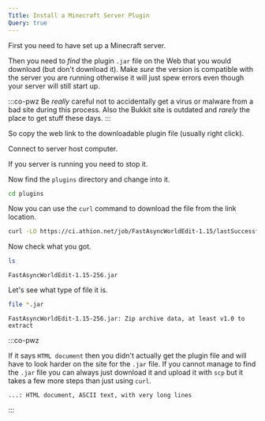 ```yaml
---
Title: Install a Minecraft Server Plugin
Query: true
---
```


First you need to have set up a Minecraft server.

Then you need to *find* the plugin `.jar` file on the Web that you would download (but don't download it). Make *sure* the version is compatible with the server you are running otherwise it will just spew errors even though your server will still start up.

:::co-pwz
Be *really* careful not to accidentally get a virus or malware from a bad site during this process. Also the Bukkit site is outdated and *rarely* the place to get stuff these days.
:::

So copy the web link to the downloadable plugin file (usually right click).

Connect to server host computer.

If you server is running you need to stop it. 

Now find the `plugins` directory and change into it.

```sh
cd plugins
```

Now you can use the `curl` command to download the file from the link location.

```sh
curl -LO https://ci.athion.net/job/FastAsyncWorldEdit-1.15/lastSuccessfulBuild/artifact/worldedit-bukkit/build/libs/FastAsyncWorldEdit-1.15-256.jar 
```

Now check what you got.

```sh
ls
```

```{.out}
FastAsyncWorldEdit-1.15-256.jar 
```

Let's see what type of file it is.

```sh
file *.jar
```

```{.out}
FastAsyncWorldEdit-1.15-256.jar: Zip archive data, at least v1.0 to extract
```

:::co-pwz

If it says `HTML document` then you didn't actually get the plugin file and will have to look harder on the site for the `.jar` file. If you cannot manage to find the `.jar` file you can always just download it and upload it with `scp` but it takes a few more steps than just using `curl`.

```{.out}
...: HTML document, ASCII text, with very long lines
```

:::

